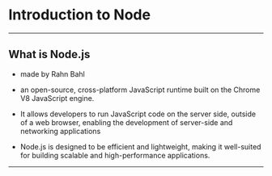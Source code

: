 # Introduction to Node
---

## What is Node.js
- made by Rahn Bahl
  
- an open-source, cross-platform JavaScript runtime built on the Chrome V8 JavaScript engine. 
  
- It allows developers to run JavaScript code on the server side, outside of a web browser, enabling the development of server-side and networking applications
  
- Node.js is designed to be efficient and lightweight, making it well-suited for building scalable and high-performance applications.


---
